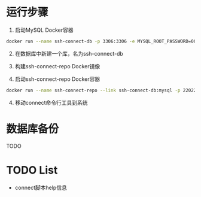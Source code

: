 # 运行步骤

1. 启动MySQL Docker容器
```bash
docker run --name ssh-connect-db -p 3306:3306 -e MYSQL_ROOT_PASSWORD=00000000 -d mysql:5.7.23
```

2. 在数据库中新建一个库，名为ssh-connect-db

2. 构建ssh-connect-repo Docker镜像

3. 启动ssh-connect-repo Docker容器
```bash
docker run --name ssh-connect-repo --link ssh-connect-db:mysql -p 22022:22022 -d ydrdy/ssh-connect-repo:tag
```

4. 移动connect命令行工具到系统


# 数据库备份
TODO

# TODO List
* connect脚本help信息
